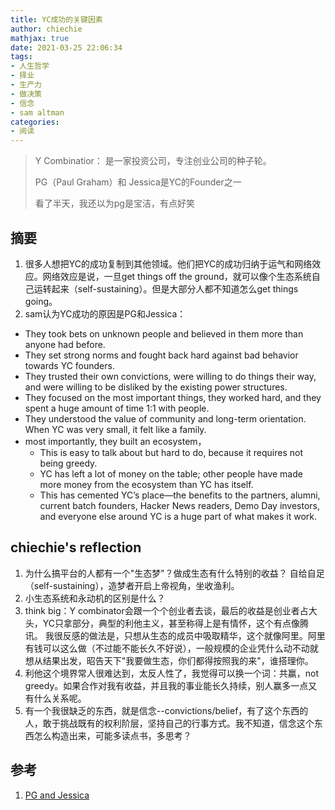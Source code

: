 ```yaml
---
title: YC成功的关键因素
author: chiechie
mathjax: true
date: 2021-03-25 22:06:34
tags: 
- 人生哲学
- 择业
- 生产力
- 做决策
- 信念
- sam altman
categories: 
- 阅读
---
```


> Y Combinatior： 是一家投资公司，专注创业公司的种子轮。
> 
> PG（Paul Graham）和 Jessica是YC的Founder之一
> 
> 看了半天，我还以为pg是宝洁，有点好笑


## 摘要

1. 很多人想把YC的成功复制到其他领域。他们把YC的成功归纳于运气和网络效应。网络效应是说，一旦get things off the ground，就可以像个生态系统自己运转起来（self-sustaining）。但是大部分人都不知道怎么get things going。
2. sam认为YC成功的原因是PG和Jessica：
   
- They took bets on unknown people and believed in them more than anyone had before. 
- They set strong norms and fought back hard against bad behavior towards YC founders. 
- They trusted their own convictions, were willing to do things their way, and were willing to be disliked by the existing power structures. 
- They focused on the most important things, they worked hard, and they spent a huge amount of time 1:1 with people.
- They understood the value of community and long-term orientation. When YC was very small, it felt like a family.
- most importantly, they built an ecosystem，
    - This is easy to talk about but hard to do, because it requires not being greedy.
    - YC has left a lot of money on the table; other people have made more money from the ecosystem than YC has itself. 
    - This has cemented YC’s place—the benefits to the partners, alumni, current batch founders, Hacker News readers, Demo Day investors, and everyone else around YC is a huge part of what makes it work.
    

## chiechie's reflection

1. 为什么搞平台的人都有一个"生态梦"？做成生态有什么特别的收益？
    自给自足（self-sustaining），造梦者开启上帝视角，坐收渔利。 
2. 小生态系统和永动机的区别是什么？
3. think big：Y combinator会跟一个个创业者去谈，最后的收益是创业者占大头，YC只拿部分，典型的利他主义，甚至称得上是有情怀，这个有点像腾讯。 我很反感的做法是，只想从生态的成员中吸取精华，这个就像阿里。阿里有钱可以这么做（不过能不能长久不好说），一般规模的企业凭什么动不动就想从结果出发，昭告天下"我要做生态，你们都得按照我的来"，谁搭理你。
4. 利他这个境界常人很难达到，太反人性了，我觉得可以换一个词：共赢，not greedy。如果合作对我有收益，并且我的事业能长久持续，别人赢多一点又有什么关系呢。
5. 有一个我很缺乏的东西，就是信念--convictions/belief，有了这个东西的人，敢于挑战既有的权利阶层，坚持自己的行事方式。我不知道，信念这个东西怎么构造出来，可能多读点书，多思考？


## 参考

1. [PG and Jessica](https://blog.samaltman.com/pg-and-jessica)